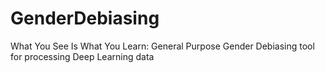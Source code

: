 # GenderDebiasing

What You See Is What You Learn:
General Purpose Gender Debiasing tool for processing Deep Learning data
